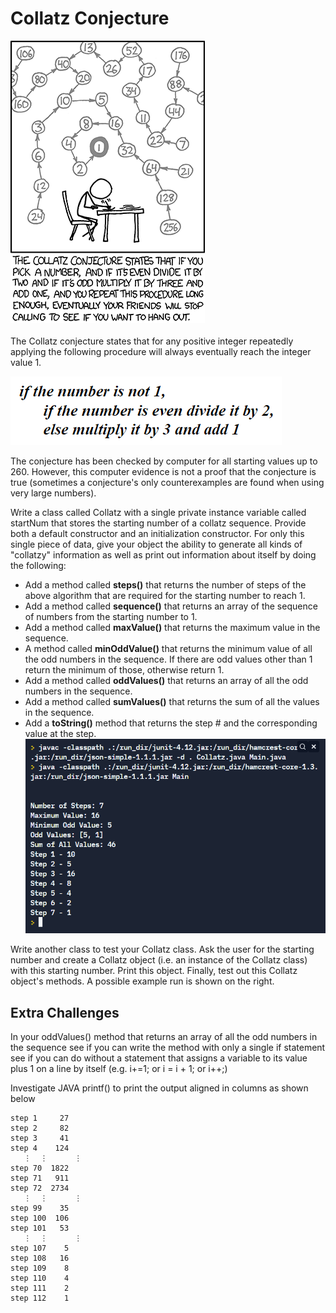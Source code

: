 # Collatz Conjecture 

![Collatz Conjecture Cartoon](collatz.png)
<br></br>
The Collatz conjecture states that for any positive integer repeatedly applying the following procedure will always eventually reach the integer value 1. 

![Collatz Conjecture](col.PNG)

The conjecture has been checked by computer for all starting values up to 260. However, this computer evidence is not a proof that the conjecture is true (sometimes a conjecture's only counterexamples are found when using very large numbers).

Write a class called Collatz with a single private instance variable called startNum that stores the starting number of a collatz sequence. Provide both a default constructor and an initialization constructor. For only this single piece of data, give your object the ability to generate all kinds of "collatzy" information as well as print out information about itself by doing the following:

- Add a method called **steps()** that returns the number of steps of the above algorithm that are required for the starting number to reach 1.
- Add a method called **sequence()** that returns an array of the sequence of numbers from the starting number to 1.
- Add a method called **maxValue()** that returns the maximum value in the sequence.
- A method called **minOddValue()** that returns the minimum value of all the odd numbers in the sequence. If there are odd values other than 1 return the minimum of those, otherwise return 1.
- Add a method called **oddValues()** that returns an array of all the odd numbers in the sequence.
- Add a method called **sumValues()** that returns the sum of all the values in the sequence.
- Add a **toString()** method that returns the step # and the corresponding value at the step.
![toString](toString.PNG)

Write another class to test your Collatz class. Ask the user for the starting number and create a Collatz object (i.e. an instance of the Collatz class) with this starting number. Print this object. Finally, test out this Collatz object's methods. A possible example run is shown on the right.







## Extra Challenges

In your oddValues() method that returns an array of all the odd numbers in the sequence 
see if you can write the method with only a single if statement
see if you can do without a statement that assigns a variable to its value plus 1 on a line by itself (e.g. i+=1; or i = i + 1; or i++;)

Investigate  JAVA printf() to print the output aligned in columns as shown below
```
step 1     27
step 2     82
step 3     41
step 4    124
   ⋮  ⋮      ⋮
step 70  1822
step 71   911
step 72  2734
   ⋮  ⋮      ⋮
step 99    35
step 100  106
step 101   53
   ⋮  ⋮      ⋮
step 107    5
step 108   16
step 109    8
step 110    4
step 111    2
step 112    1
```
  

  
  
